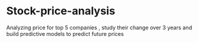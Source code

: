# Stock-price-analysis
Analyzing price for top 5 companies , study their change over 3 years and build predictive models to predict future prices 
